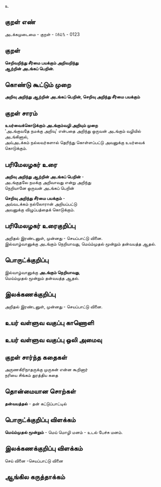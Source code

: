 உ

## குறள் எண் 

அடக்கமுடைமை - குறள் - ௦௧௨௩  - 0123  

## குறள் 

**செறிவறிந்து சீர்மை பயக்கும் அறிவறிந்து  
ஆற்றின் அடங்கப் பெறின்.** 

## கொண்டு கூட்டும் முறை

**அறிவு அறிந்து ஆற்றின் அடங்கப் பெறின், செறிவு அறிந்து சீர்மை பயக்கும்**  

## குறள் சாரம் 

**உயர்வைக்கொடுக்கும் அடங்கும்வழி அறியும் முறை**  
'அடங்குவதே நமக்கு அறிவு' என்பதை அறிந்து ஒருவன் அடங்கும் வழியில் அடங்கினால்,  
அவ்அடக்கம் நல்லவர்களால் தெரிந்து கொள்ளப்பட்டு அவனுக்கு உயர்வைக் கொடுக்கும்.  

## பரிமேலழகர் உரை

**அறிவு அறிந்து ஆற்றின் அடங்கப் பெறின்** -  
அடங்குதலே நமக்கு அறிவாவது என்று அறிந்து  
நெறியானே ஒருவன் அடங்கப் பெறின்  

**செறிவு அறிந்து சீர்மை பயக்கும்** -  
அவ்வடக்கம் நல்லோரான் அறியப்பட்டு  
அவனுக்கு விழுப்பத்தைக் கொடுக்கும்.   

## பரிமேலழகர் உரைகுறிப்பு   

அறிதல் இரண்டனுள், முன்னது - செயப்பாட்டு வினை.  
இல்வாழ்வானுக்கு அடங்கும் நெறியாவது, மெய்ம்முதல் மூன்றும் தன்வயத்த ஆதல்.    


## பொருட்க்குறிப்பு 

இல்வாழ்வானுக்கு **அடங்கும் நெறியாவது**,  
மெய்ம்முதல் மூன்றும் தன்வயத்த ஆதல்.  

## இலக்கணக்குறிப்பு  

அறிதல் இரண்டனுள், முன்னது - செயப்பாட்டு வினை.   

## உயர் வள்ளுவ வகுப்பு காணொளி


## உயர் வள்ளுவ வகுப்பு ஒலி அமைவு 

 
## குறள் சார்ந்த கதைகள் 

அருணகிரிநாதருக்கு முருகன் என்ன கூறினார்   
நரியை சிங்கம் துரத்திய கதை    

## தொன்மையான சொற்கள்

**தன்வயத்தல்** - தன் கட்டுப்பாட்டில்   

## பொருட்க்குறிப்பு விளக்கம்

**மெய்ம்முதல் மூன்றும்**  -  மெய் மொழி மனம் - உடல் பேச்சு மனம். 

## இலக்கணக்குறிப்பு விளக்கம்

செய் வினை -செயப்பாட்டு வினை

## ஆங்கில கருத்தாக்கம் 


